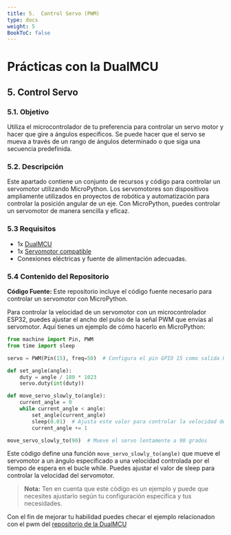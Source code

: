 ```yaml
---
title: 5.  Control Servo (PWM)
type: docs
weight: 5
BookToC: false
---
```


# Prácticas con la DualMCU

## 5. Control Servo
### 5.1. Objetivo
Utiliza el microcontrolador de tu preferencia para controlar un servo motor y hacer que gire a
ángulos específicos. Se puede hacer que el servo se mueva a través de un rango de ángulos
determinado o que siga una secuencia predefinida.

### 5.2. Descripción

Este apartado contiene un conjunto de recursos y código para controlar un servomotor utilizando MicroPython. Los servomotores son dispositivos ampliamente utilizados en proyectos de robótica y automatización para controlar la posición angular de un eje. Con MicroPython, puedes controlar un servomotor de manera sencilla y eficaz.

### 5.3 Requisitos
+ 1x [DualMCU](https://uelectronics.com/producto/unit-dualmcu-esp32-rp2040-tarjeta-de-desarrollo/)
+ 1x [Servomotor compatible](https://uelectronics.com/producto/servomotor-sg90-rc-9g/)
+ Conexiones eléctricas y fuente de alimentación adecuadas.

### 5.4 Contenido del Repositorio
**Código Fuente:** Este repositorio incluye el código fuente necesario para controlar un servomotor con MicroPython. 

Para controlar la velocidad de un servomotor con un microcontrolador ESP32, puedes ajustar el ancho del pulso de la señal PWM que envías al servomotor. Aquí tienes un ejemplo de cómo hacerlo en MicroPython:

```python
from machine import Pin, PWM
from time import sleep

servo = PWM(Pin(15), freq=50)  # Configura el pin GPIO 15 como salida PWM con una frecuencia de 50Hz

def set_angle(angle):
    duty = angle / 180 * 1023
    servo.duty(int(duty))

def move_servo_slowly_to(angle):
    current_angle = 0
    while current_angle < angle:
        set_angle(current_angle)
        sleep(0.01)  # Ajusta este valor para controlar la velocidad del movimiento del servo
        current_angle += 1

move_servo_slowly_to(90)  # Mueve el servo lentamente a 90 grados
```

Este código define una función `move_servo_slowly_to(angle)` que mueve el servomotor a un ángulo especificado a una velocidad controlada por el tiempo de espera en el bucle while. Puedes ajustar el valor de sleep para controlar la velocidad del servomotor.

> **Nota:** Ten en cuenta que este código es un ejemplo y puede que necesites ajustarlo según tu configuración específica y tus necesidades.

Con el fin de mejorar tu habilidad puedes checar el ejemplo relacionadon con el pwm del [repositorio de la DualMCU](https://github.com/UNIT-Electronics/DualMCU/blob/main/Examples/Micropython%20Basics/RP2040/02.PWM/PWM.py)




